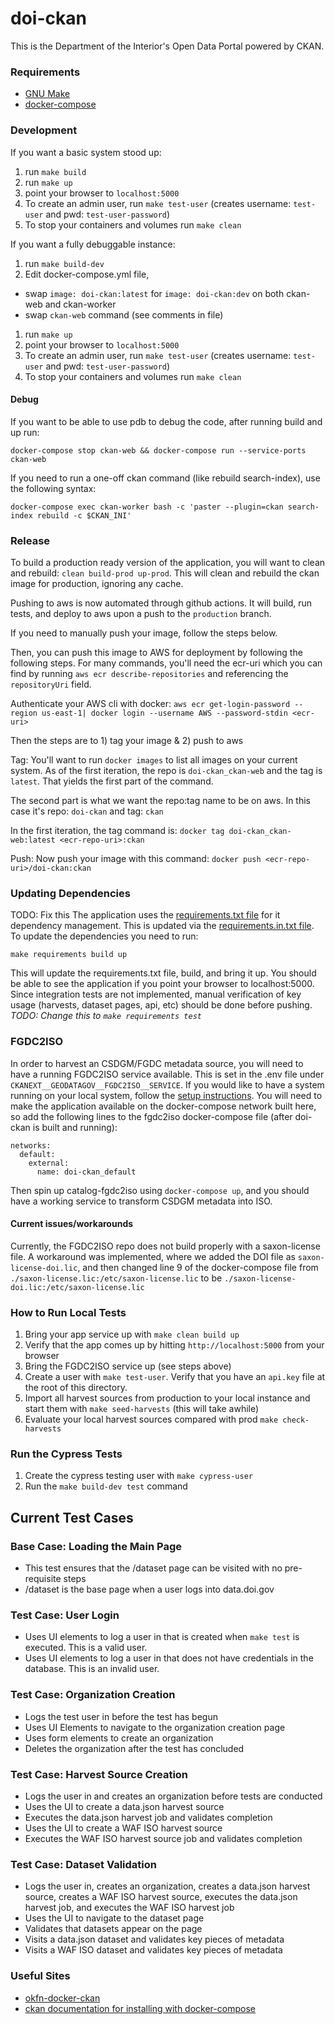 # doi-ckan
This is the Department of the Interior's Open Data Portal powered by CKAN.


### Requirements

- [GNU Make](https://www.gnu.org/software/make/)
- [docker-compose](https://docs.docker.com/compose/)

### Development
If you want a basic system stood up:

1. run `make build`
1. run `make up`
1. point your browser to `localhost:5000`
1. To create an admin user, run `make test-user` (creates username: `test-user` and pwd: `test-user-password`)
1. To stop your containers and volumes run `make clean`

If you want a fully debuggable instance:

1. run `make build-dev`
1. Edit docker-compose.yml file, 
  - swap `image: doi-ckan:latest` for `image: doi-ckan:dev` on both ckan-web and ckan-worker
  - swap `ckan-web` command (see comments in file)
1. run `make up`
1. point your browser to `localhost:5000`
1. To create an admin user, run `make test-user` (creates username: `test-user` and pwd: `test-user-password`)
1. To stop your containers and volumes run `make clean`

#### Debug
If you want to be able to use pdb to debug the code, after running build and up run:

`docker-compose stop ckan-web && docker-compose run --service-ports ckan-web`

If you need to run a one-off ckan command (like rebuild search-index), use the following syntax:

`docker-compose exec ckan-worker bash -c 'paster --plugin=ckan search-index rebuild -c $CKAN_INI'`

### Release

To build a production ready version of the application, you will want to clean and rebuild:
`clean build-prod up-prod`. This will clean and rebuild the ckan image
for production, ignoring any cache.

Pushing to aws is now automated through github actions. It will build, run tests, and deploy to aws upon a push to the `production` branch.

If you need to manually push your image, follow the steps below.

Then, you can push this image to AWS for deployment by following the following steps. For many commands, you'll need the ecr-uri which you can find by running `aws ecr describe-repositories` and referencing the `repositoryUri` field.

Authenticate your AWS cli with docker:
`aws ecr get-login-password --region us-east-1| docker login --username AWS --password-stdin <ecr-uri>`

Then the steps are to 1) tag your image & 2) push to aws

Tag:
You'll want to run `docker images` to list all images on your current system. As of the first iteration, the repo is `doi-ckan_ckan-web` and the tag is `latest`. That yields the first part of the command.

The second part is what we want the repo:tag name to be on aws. In this case it's repo: `doi-ckan` and tag: `ckan`

In the first iteration, the tag command is:
`docker tag doi-ckan_ckan-web:latest <ecr-repo-uri>:ckan`

Push:
Now push your image with this command:
`docker push <ecr-repo-uri>/doi-ckan:ckan`

### Updating Dependencies
TODO: Fix this
The application uses the [requirements.txt file](./requirements/requirements.txt) for it dependency management. This is updated via the [requirements.in.txt file](./requirements/requirements.in.txt). To update the dependencies you need to run:

`make requirements build up`

This will update the requirements.txt file, build, and bring it up.
You should be able to see the application if you point your browser to localhost:5000.
Since integration tests are not implemented, manual verification of key usage 
(harvests, dataset pages, api, etc) should be done before pushing.
_TODO: Change this to `make requirements test`_

### FGDC2ISO

In order to harvest an CSDGM/FGDC metadata source, you will need to have a running FGDC2ISO service available.
This is set in the .env file under `CKANEXT__GEODATAGOV__FGDC2ISO__SERVICE`.
If you would like to have a system running on your local system, follow the 
[setup instructions](https://github.com/GSA/catalog-fgdc2iso). 
You will need to make the application available on the docker-compose network built here, 
so add the following lines to the fgdc2iso docker-compose file (after doi-ckan is built and running):

```
networks:
  default:
    external:
      name: doi-ckan_default
```
Then spin up catalog-fgdc2iso using `docker-compose up`, and you should have a working service
to transform CSDGM metadata into ISO.

#### Current issues/workarounds

Currently, the FGDC2ISO repo does not build properly with a saxon-license file.
A workaround was implemented, where we added the DOI file as `saxon-license-doi.lic`,
and then changed line 9 of the docker-compose file from `./saxon-license.lic:/etc/saxon-license.lic`
to be `./saxon-license-doi.lic:/etc/saxon-license.lic`

### How to Run Local Tests

1. Bring your app service up with `make clean build up`
1. Verify that the app comes up by hitting `http://localhost:5000` from your browser
1. Bring the FGDC2ISO service up (see steps above)
1. Create a user with `make test-user`. Verify that you have an `api.key` file at the root of this directory.
1. Import all harvest sources from production to your local instance and start them with `make seed-harvests` (this will take awhile)
1. Evaluate your local harvest sources compared with prod `make check-harvests`


### Run the Cypress Tests
1. Create the cypress testing user with `make cypress-user`
1. Run the `make build-dev test` command
## Current Test Cases
### Base Case: Loading the Main Page
- This test ensures that the /dataset page can be visited with no pre-requisite steps
- /dataset is the base page when a user logs into data.doi.gov
### Test Case: User Login
- Uses UI elements to log a user in that is created when `make test` is executed. This is a valid user.
- Uses UI elements to log a user in that does not have credentials in the database. This is an invalid user.
### Test Case: Organization Creation
- Logs the test user in before the test has begun
- Uses UI Elements to navigate to the organization creation page
- Uses form elements to create an organization
- Deletes the organization after the test has concluded
### Test Case: Harvest Source Creation
- Logs the user in and creates an organization before tests are conducted
- Uses the UI to create a data.json harvest source
- Executes the data.json harvest job and validates completion
- Uses the UI to create a WAF ISO harvest source
- Executes the WAF ISO harvest source job and validates completion
### Test Case: Dataset Validation
- Logs the user in, creates an organization, creates a data.json harvest source, creates a WAF ISO harvest source, executes the data.json harvest job, and executes the WAF ISO harvest job
- Uses the UI to navigate to the dataset page
- Validates that datasets appear on the page
- Visits a data.json dataset and validates key pieces of metadata
- Visits a WAF ISO dataset and validates key pieces of metadata



### Useful Sites

- [okfn-docker-ckan](https://github.com/okfn/docker-ckan)
- [ckan documentation for installing with docker-compose](https://docs.ckan.org/en/2.8/maintaining/installing/install-from-docker-compose.html)